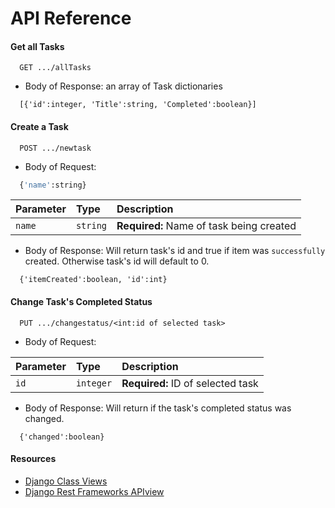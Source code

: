 # API Reference

#### Get all Tasks

```http
  GET .../allTasks
```

- Body of Response: an array of Task dictionaries

```
  [{'id':integer, 'Title':string, 'Completed':boolean}]
```

#### Create a Task

```http
  POST .../newtask
```

- Body of Request:
```bash
  {'name':string}
```

| Parameter | Type     | Description                              |
| :-------- | :------- | :--------------------------------------- |
| `name`    | `string` | **Required:** Name of task being created |

- Body of Response: Will return task's id and true if item was `successfully` created. Otherwise task's id will default to 0.

```
  {'itemCreated':boolean, 'id':int}
```

#### Change Task's Completed Status

```http
  PUT .../changestatus/<int:id of selected task>
```

- Body of Request:

| Parameter | Type      | Description                       |
| :-------- | :-------- | :-------------------------------- |
| `id`      | `integer` | **Required:** ID of selected task |

- Body of Response: Will return if the task's completed status was changed.

```
  {'changed':boolean}
```

#### Resources

- [Django Class Views](https://docs.djangoproject.com/en/4.1/topics/class-based-views/)
- [Django Rest Frameworks APIview](https://www.django-rest-framework.org/api-guide/views/)
